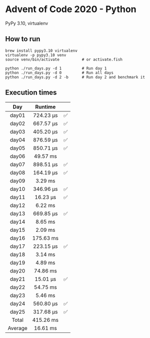 # Advent of Code 2020 - Python

PyPy 3.10, virtualenv

## How to run
```
brew install pypy3.10 virtualenv
virtualenv -p pypy3.10 venv
source venv/bin/activate          # or activate.fish

python ./run_days.py -d 1         # Run day 1
python ./run_days.py -d 0         # Run all days
python ./run_days.py -d 2 -b      # Run day 2 and benchmark it
```

## Execution times

| Day     | Runtime      |     |
| :-----: | :----------: | :-: |
| day01   |   724.23 µs  |  ✅ |
| day02   |   667.57 µs  |  ✅ |
| day03   |   405.20 µs  |  ✅ |
| day04   |   876.59 µs  |  ✅ |
| day05   |   850.71 µs  |  ✅ |
| day06   |    49.57 ms  |     |
| day07   |   898.51 µs  |  ✅ |
| day08   |   164.19 µs  |  ✅ |
| day09   |     3.29 ms  |     |
| day10   |   346.96 µs  |  ✅ |
| day11   |    16.23 µs  |  ✅ |
| day12   |     6.22 ms  |     |
| day13   |   669.85 µs  |  ✅ |
| day14   |     8.65 ms  |     |
| day15   |     2.09 ms  |     |
| day16   |   175.63 ms  |     |
| day17   |   223.15 µs  |  ✅ |
| day18   |     3.14 ms  |     |
| day19   |     4.89 ms  |     | 
| day20   |    74.86 ms  |     |
| day21   |    15.01 µs  |  ✅ |
| day22   |    54.75 ms  |     |
| day23   |     5.46 ms  |     |
| day24   |   560.80 µs  |  ✅ |
| day25   |   317.68 µs  |  ✅ |
| Total   |   415.26 ms  |     |
| Average |    16.61 ms  |     |